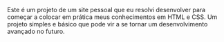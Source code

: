 Este é um projeto de um site pessoal que eu resolvi desenvolver para começar a colocar em prática meus conhecimentos
em HTML e CSS. 
Um projeto simples e básico que pode vir a se tornar um desenvolvimento avançado no futuro.